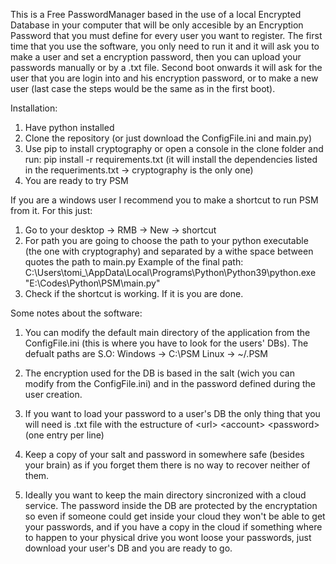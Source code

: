This is a Free PasswordManager based in the use of a local Encrypted Database in your computer that will be only accesible by an Encryption Password that you must define for every user you want to register.
The first time that you use the software, you only need to run it and it will ask you to make a user and set a encryption password, then you can upload your passwords manually or by a .txt file. Second boot onwards it will ask for the user that you are login into and his encryption password, or to make a new user (last case the steps would be the same as in the first boot).

Installation:
1. Have python installed
2. Clone the repository (or just download the ConfigFile.ini and main.py)
3. Use pip to install cryptography or open a console in the clone folder and run: pip install -r requirements.txt (it will install the dependencies listed in the requeriments.txt -> cryptography is the only one)
4. You are ready to try PSM 


If you are a windows user I recommend you to make a shortcut to run PSM from it. For this just:
1. Go to your desktop -> RMB -> New -> shortcut
2. For path you are going to choose the path to your python executable (the one with cryptography) and separated by a withe space between quotes the path to main.py
    Example of the final path: C:\Users\tomi_\AppData\Local\Programs\Python\Python39\python.exe "E:\Codes\Python\PSM\main.py"
3. Check if the shortcut is working. If it is you are done.


Some notes about the software:
1. You can modify the default main directory of the application from the ConfigFile.ini (this is where you have to look for the users' DBs). The defualt paths are S.O:
    Windows -> C:\PSM
    Linux -> ~/.PSM

2. The encryption used for the DB is based in the salt (wich you can modify from the ConfigFile.ini) and in the password defined during the user creation.

3. If you want to load your password to a user's DB the only thing that you will need is .txt file with the estructure of \<url> \<account> \<password> (one entry per line)

4. Keep a copy of your salt and password in somewhere safe (besides your brain) as if you forget them there is no way to recover neither of them.

5. Ideally you want to keep the main directory sincronized with a cloud service. The password inside the DB are protected by the encryptation so even if someone could get inside your cloud they won't be able to get your passwords, and if you have a copy in the cloud if something where to happen to your physical drive you wont loose your passwords, just download your user's DB and you are ready to go.

